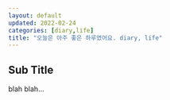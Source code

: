 ```yaml
---
layout: default
updated: 2022-02-24
categories: [diary,life]
title: "오늘은 아주 좋은 하루였어요. diary, life"
---
```


## Sub Title

blah blah...